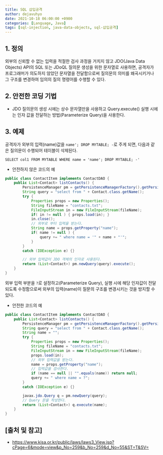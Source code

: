```yaml
---
title: SQL 삽입공격
author: dejavuhyo
date: 2021-10-18 06:00:00 +0900
categories: [Language, Java]
tags: [sql-injection, java-data-objects, sql-삽입공격]
---
```


## 1. 정의
외부의 신뢰할 수 없는 입력을 적절한 검사 과정을 거치지 않고 JDO(Java Data Objects) API의 SQL 또는 JDoQL 질의문 생성을 위한 문자열로 사용하면, 공격자가 프로그래머가 의도하지 않았던 문자열을 전달함으로써 질의문의 의미를 왜곡시키거나 그 구조를 변경하여 임의의 질의 명령어를 수행할 수 있다.

## 2. 안전한 코딩 기법

* JDO 질의문의 생성 시에는 상수 문자열만을 사용하고 Query.execute() 실행 시에는 인자 값을 전달하는 방법(Parameterize Query)을 사용한다.

## 3. 예제
공격자가 외부의 입력(name)값을 ```name'; DROP MYTABLE; -```로 주게 되면, 다음과 같은 질의문이 수행되어 테이블이 삭제된다.

```SELECT col1 FROM MYTABLE WHERE name = 'name'; DROP MYTABLE; -'```

* 안전하지 않은 코드의 예

```java
public class ContactItem implements ContactDAO {
    public List<Contact> listContacts() {
        PersistenceManager pm = getPersistenceManagerFactory().getPersistenceManager();
        String query = "select from " + Contact.class.getName();
        try {
            Properties props = new Properties();
            String fileName = "contacts.txt";
            FileInputStream in = new FileInputStream(fileName);
            if( in != null ) { props.load(in); }
            in.close();
            // 외부로 부터 입력을 받는다.
            String name = props.getProperty("name");
            if( name != null ) {
                query += " where name = '" + name + "'";
            }
        }
        catch (IOException e) {}

        // 외부 입력값이 JDO 객체의 인자로 사용된다.
        return (List<Contact>) pm.newQuery(query).execute();
    }
}
```

외부 입력 부분을 ```?```로 설정하고(Parameterize Query), 실행 시에 해당 인자값이 전달되도록 수정함으로써 외부의 입력(name)이 질문의 구조를 변경시키는 것을 방지할 수 있다.

* 안전한 코드의 예

```java
public class ContactItem implements ContactDAO {
    public List<Contact> listContacts() {
        PersistenceManager pm = getPersistenceManagerFactory().getPersistenceManager();
        String query = "select from " + Contact.class.getName();
        String name = "";
        try {
            Properties props = new Properties();
            String fileName = "contacts.txt";
            FileInputStream in = new FileInputStream(fileName);
            props.load(in);
            // 외부 입력값을 받는다.
            name = props.getProperty("name");
            // 입력값을 검사한다.
            if (name == null || "".equals(name)) return null;
            query += " where name = ?";
        }
        catch (IOException e) {}

        javax.jdo.Query q = pm.newQuery(query);
        // Query 문을 작성한다.
        return (List<Contact>) q.execute(name);
    }
}
```

## [출처 및 참고]
* <https://www.kisa.or.kr/public/laws/laws3_View.jsp?cPage=6&mode=view&p_No=259&b_No=259&d_No=55&ST=T&SV=>
